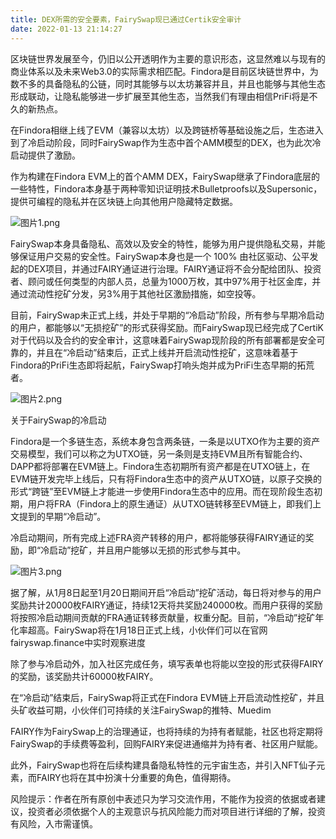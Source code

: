 ```yaml
---
title: DEX所需的安全要素，FairySwap现已通过Certik安全审计
date: 2022-01-13 21:14:27
---
```

区块链世界发展至今，仍旧以公开透明作为主要的意识形态，这显然难以与现有的商业体系以及未来Web3.0的实际需求相匹配。Findora是目前区块链世界中，为数不多的具备隐私的公链，同时其能够与以太坊兼容并且，并且也能够与其他生态形成联动，让隐私能够进一步扩展至其他生态，当然我们有理由相信PriFi将是不久的新热点。

 

在Findora相继上线了EVM（兼容以太坊）以及跨链桥等基础设施之后，生态进入到了冷启动阶段，同时FairySwap作为生态中首个AMM模型的DEX，也为此次冷启动提供了激励。

 

作为构建在Findora EVM上的首个AMM DEX，FairySwap继承了Findora底层的一些特性，Findora本身基于两种零知识证明技术Bulletproofs以及Supersonic，提供可编程的隐私并在区块链上向其他用户隐藏特定数据。

 

![图片1.png](https://smartsignature-img.oss-cn-hongkong.aliyuncs.com/article/2022/01/13/ee4dd9135dca1c3810a1d33abcf961fb.png)



 

FairySwap本身具备隐私、高效以及安全的特性，能够为用户提供隐私交易，并能够保证用户交易的安全性。FairySwap本身也是一个 100% 由社区驱动、公平发起的DEX项目，并通过FAIRY通证进行治理。FAIRY通证将不会分配给团队、投资者、顾问或任何类型的内部人员，总量为1000万枚，其中97%用于社区金库，并通过流动性挖矿分发，另3%用于其他社区激励措施，如空投等。

 

目前，FairySwap未正式上线，并处于早期的“冷启动”阶段，所有参与早期冷启动的用户，都能够以“无损挖矿”的形式获得奖励。而FairySwap现已经完成了CertiK对于代码以及合约的安全审计，这意味着FairySwap现阶段的所有部署都是安全可靠的，并且在“冷启动”结束后，正式上线并开启流动性挖矿，这意味着基于Findora的PriFi生态即将起航，FairySwap打响头炮并成为PriFi生态早期的拓荒者。

 

![图片2.png](https://smartsignature-img.oss-cn-hongkong.aliyuncs.com/article/2022/01/13/d984f7b37d27f4ff317054b7491b57d4.png)

 

 

关于FairySwap的冷启动

 

Findora是一个多链生态，系统本身包含两条链，一条是以UTXO作为主要的资产交易模型，我们可以称之为UTXO链，另一条则是支持EVM且所有智能合约、DAPP都将部署在EVM链上。Findora生态初期所有资产都是在UTXO链上，在EVM链开发完毕上线后，只有将Findora生态中的资产从UTXO链，以原子交换的形式“跨链”至EVM链上才能进一步使用Findora生态中的应用。而在现阶段生态初期，用户将FRA（Findora上的原生通证）从UTXO链转移至EVM链上，即我们上文提到的早期“冷启动”。

 

冷启动期间，所有完成上述FRA资产转移的用户，都将能够获得FAIRY通证的奖励，即“冷启动”挖矿，并且用户能够以无损的形式参与其中。

 

![图片3.png](https://smartsignature-img.oss-cn-hongkong.aliyuncs.com/article/2022/01/13/b1a96bafb9d85b41b94bf1c89c5a629d.png)



 

据了解，从1月8日起至1月20日期间开启“冷启动”挖矿活动，每日将对参与的用户奖励共计20000枚FAIRY通证，持续12天将共奖励240000枚。而用户获得的奖励将按照冷启动期间贡献的FRA通证转移贡献量，权重分配。目前，“冷启动”挖矿年化率超高。FairySwap将在1月18日正式上线，小伙伴们可以在官网fairyswap.finance中实时观察进度

 

除了参与冷启动外，加入社区完成任务，填写表单也将能以空投的形式获得FAIRY的奖励，该奖励共计60000枚FAIRY。

 

在“冷启动”结束后，FairySwap将正式在Findora EVM链上开启流动性挖矿，并且头矿收益可期，小伙伴们可持续的关注FairySwap的推特、Muedim

 

FAIRY作为FairySwap上的治理通证，也将持续的为持有者赋能，社区也将定期将FairySwap的手续费等盈利，回购FAIRY来促进通缩并为持有者、社区用户赋能。

 

此外，FairySwap也将在后续构建具备隐私特性的元宇宙生态，并引入NFT仙子元素，而FAIRY也将在其中扮演十分重要的角色，值得期待。

 
风险提示：作者在所有原创中表述只为学习交流作用，不能作为投资的依据或者建议，投资者必须依据个人的主观意识与抗风险能力而对项目进行详细的了解，投资有风险，入市需谨慎。